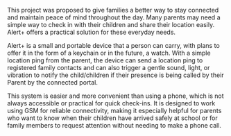 This project was proposed to give families a better way to stay connected and maintain 
peace of mind throughout the day. Many parents may need a simple way to check in with their 
children and share their location easily. Alert+ offers a practical solution for these everyday 
needs. 

Alert+ is a small and portable device that a person can carry, with plans to offer it in the 
form of a keychain or in the future, a watch. With a simple location ping from the parent, the 
device can send a location ping to registered family contacts and can also trigger a gentle sound, 
light, or vibration to notify the child/children if their presence is being called by their Parent by 
the connected portal.

This system is easier and more convenient than using a phone, which is not always 
accessible or practical for quick check-ins. It is designed to work using GSM for reliable 
connectivity, making it especially helpful for parents who want to know when their children have 
arrived safely at school or for family members to request attention without needing to make a 
phone call.
